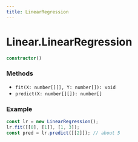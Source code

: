 ```yaml
---
title: LinearRegression
---
```


# Linear.LinearRegression

```ts
constructor()
```

### Methods
+ `fit(X: number[][], Y: number[]): void`
+ `predict(X: number[][]): number[]`

### Example
```ts
const lr = new LinearRegression();
lr.fit([[0], [1]], [1, 3]);
const pred = lr.predict([[2]]); // about 5
```
